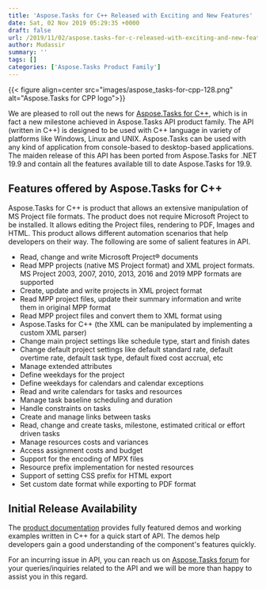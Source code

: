 ```yaml
---
title: 'Aspose.Tasks for C++ Released with Exciting and New Features'
date: Sat, 02 Nov 2019 05:29:35 +0000
draft: false
url: /2019/11/02/aspose.tasks-for-c-released-with-exciting-and-new-features/
author: Mudassir
summary: ''
tags: []
categories: ['Aspose.Tasks Product Family']
---
```




{{< figure align=center src="images/aspose_tasks-for-cpp-128.png" alt="Aspose.Tasks for CPP logo">}}


We are pleased to roll out the news for [Aspose.Tasks for C++][1], which is in fact a new milestone achieved in Aspose.Tasks API product family. The API (written in C++) is designed to be used with C++ language in variety of platforms like Windows, Linux and UNIX. Aspose.Tasks can be used with any kind of application from console-based to desktop-based applications. The maiden release of this API has been ported from Aspose.Tasks for .NET 19.9 and contain all the features available till to date Aspose.Tasks for 19.9.

## Features offered by Aspose.Tasks for C++

Aspose.Tasks for C++ is product that allows an extensive manipulation of MS Project file formats. The product does not require Microsoft Project to be installed. It allows editing the Project files, rendering to PDF, Images and HTML. This product allows different automation scenarios that help developers on their way. The following are some of salient features in API.

*   Read, change and write Microsoft Project® documents
*   Read MPP projects (native MS Project format) and XML project formats. MS Project 2003, 2007, 2010, 2013, 2016 and 2019 MPP formats are supported
*   Create, update and write projects in XML project format
*   Read MPP project files, update their summary information and write them in original MPP format
*   Read MPP project files and convert them to XML format using
*   Aspose.Tasks for C++ (the XML can be manipulated by implementing a custom XML parser)
*   Change main project settings like schedule type, start and finish dates
*   Change default project settings like default standard rate, default overtime rate, default task type, default fixed cost accrual, etc
*   Manage extended attributes
*   Define weekdays for the project
*   Define weekdays for calendars and calendar exceptions
*   Read and write calendars for tasks and resources
*   Manage task baseline scheduling and duration
*   Handle constraints on tasks
*   Create and manage links between tasks
*   Read, change and create tasks, milestone, estimated critical or effort driven tasks
*   Manage resources costs and variances
*   Access assignment costs and budget
*   Support for the encoding of MPX files
*   Resource prefix implementation for nested resources
*   Support of setting CSS prefix for HTML export
*   Set custom date format while exporting to PDF format

## Initial Release Availability

The [product documentation][2] provides fully featured demos and working examples written in C++ for a quick start of API. The demos help developers gain a good understanding of the component's features quickly.

For an incurring issue in API, you can reach us on [Aspose.Tasks forum][3] for your queries/inquiries related to the API and we will be more than happy to assist you in this regard.




[1]: https://products.aspose.com/tasks/cpp
[2]: https://docs.aspose.com/tasks/cpp/
[3]: https://forum.aspose.com/c/tasks




